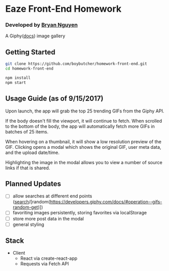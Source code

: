 # Eaze Front-End Homework
### Developed by [Bryan Nguyen](https://www.linkedin.com/in/bqnguyen1/)

A Giphy([docs](https://developers.giphy.com/docs/)) image gallery

## Getting Started

```sh
git clone https://github.com/boybutcher/homework-front-end.git
cd homework-front-end

npm install
npm start
```

## Usage Guide (as of 9/15/2017)

Upon launch, the app will grab the top 25 trending GIFs from the Giphy API.

If the body doesn't fill the viewport, it will continue to fetch. When scrolled to the bottom of the body, the app will automatically fetch more GIFs in batches of 25 items.

When hovering on a thumbnail, it will show a low resolution preview of the GIF. Clicking opens a modal which shows the original GIF, user meta data, and the upload date/time.

Highlighting the image in the modal allows you to view a number of source links if that is shared.

## Planned Updates

- [ ] allow searches at different end points ([search](https://developers.giphy.com/docs/#operation--gifs-search-get)/[random(https://developers.giphy.com/docs/#operation--gifs-random-get)])
- [ ] favoriting images persistently, storing favorites via localStorage
- [ ] store more post data in the modal
- [ ] general styling

## Stack

- Client
  - React via create-react-app
  - Requests via Fetch API
